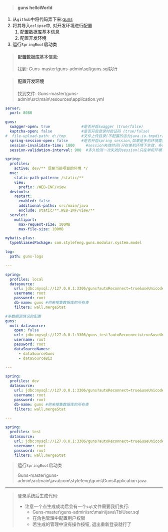 > #### guns helloWorld

1. 从`github`中将代码弄下来:[guns](https://github.com/stylefeng/Guns)
2. 将其导入`eclipse`中, 对开发环境进行配置
   1. 配置数据库基本信息
   2. 配置开发环境
3. 运行`SpringBoot`启动类

> #### 配置数据库基本信息: 
>
> 找到: Guns-master\guns-admin\sql\guns.sql执行

> #### 配置开发环境
>
> 找到文件: Guns-master\guns-admin\src\main\resources\application.yml

```yaml
server:
  port: 8080

guns:
  swagger-open: true              #是否开启swagger (true/false)
  kaptcha-open: false             #是否开启登录时验证码 (true/false)
#  file-upload-path: d:/tmp       #文件上传目录(不配置的话为java.io.tmpdir目录)
  spring-session-open: false      #是否开启spring session,如果是多机环境需要开启(true/false)
  session-invalidate-time: 1800     #session失效时间(只在单机环境下生效，多机环境在SpringSessionConfig类中配置) 单位：秒
  session-validation-interval: 900  #多久检测一次失效的session(只在单机环境下生效) 单位：秒

spring:
  profiles:
    active: dev/** 现在当前项目的环境 */
  mvc:
    static-path-pattern: /static/**
    view:
      prefix: /WEB-INF/view
  devtools:
    restart:
      enabled: false
      additional-paths: src/main/java
      exclude: static/**,WEB-INF/view/**
  servlet:
    multipart:
      max-request-size: 100MB
      max-file-size: 100MB

mybatis-plus:
  typeAliasesPackage: com.stylefeng.guns.modular.system.model

log:
  path: guns-logs

---

spring:
  profiles: local
  datasource:
    url: jdbc:mysql://127.0.0.1:3306/guns?autoReconnect=true&useUnicode=true&characterEncoding=utf8&zeroDateTimeBehavior=CONVERT_TO_NULL&useSSL=false&serverTimezone=UTC
    username: root
    password: root
    db-name: guns #用来搜集数据库的所有表
    filters: wall,mergeStat

#多数据源情况的配置
guns:
  muti-datasource:
    open: false
    url: jdbc:mysql://127.0.0.1:3306/guns_test?autoReconnect=true&useUnicode=true&characterEncoding=utf8&zeroDateTimeBehavior=CONVERT_TO_NULL&useSSL=false&serverTimezone=UTC
    username: root
    password: root
    dataSourceNames:
      - dataSourceGuns
      - dataSourceBiz

---

spring:
  profiles: dev
  datasource:
    url: jdbc:mysql://127.0.0.1:3306/guns?autoReconnect=true&useUnicode=true&characterEncoding=utf8&zeroDateTimeBehavior=CONVERT_TO_NULL&useSSL=false&serverTimezone=UTC
    username: root
    password: root
    db-name: guns #用来搜集数据库的所有表
    filters: wall,mergeStat

---

spring:
  profiles: test
  datasource:
    url: jdbc:mysql://127.0.0.1:3306/guns?autoReconnect=true&useUnicode=true&characterEncoding=utf8&zeroDateTimeBehavior=CONVERT_TO_NULL&useSSL=false&serverTimezone=UTC
    username: root
    password: root
    filters: wall,mergeStat
```

> 运行`SpringBoot`启动类
>
> Guns-master\guns-admin\src\main\java\com\stylefeng\guns\GunsApplication.java

---

> 登录系统后生成代码:
>
> * 注意一个点生成成功后会有一个`sql`文件需要我们执行: 
>   * Guns-master\guns-admin\src\main\java\TblUser.sql
>   * 在角色管理中配置用户权限
>   * 若生成的管理中没有操作按钮, 退出重新登录就行了